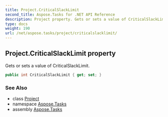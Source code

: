 ```yaml
---
title: Project.CriticalSlackLimit
second_title: Aspose.Tasks for .NET API Reference
description: Project property. Gets or sets a value of CriticalSlackLimit
type: docs
weight: 190
url: /net/aspose.tasks/project/criticalslacklimit/
---
```

## Project.CriticalSlackLimit property

Gets or sets a value of CriticalSlackLimit.

```csharp
public int CriticalSlackLimit { get; set; }
```

### See Also

* class [Project](../)
* namespace [Aspose.Tasks](../../project/)
* assembly [Aspose.Tasks](../../../)


